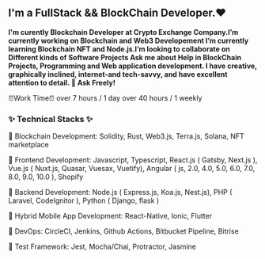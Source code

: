 <h2>I'm a FullStack && BlockChain Developer.❤</h2>

<strong>I'm curently Blockchain Developer at Crypto Exchange Company.I’m currently working on Blockchain and Web3 Developement
I’m currently learning Blockchain NFT and Node.js.I’m looking to collaborate on Different kinds of Software Projects
Ask me about Help in BlockChain Projects, Programming and Web application development.
I have creative, graphically inclined, internet-and tech-savvy, and have excellent attention to detail.
🌱 Ask Freely!</strong>

⏰Work Time⏰
over 7 hours / 1 day
over 40 hours / 1 weekly

<h3>✨ Technical Stacks ✨</h3>
<p>🥇 Blockchain Development: Solidity, Rust, Web3.js, Terra.js, Solana, NFT marketplace</p>
<p>🥇 Frontend Development: Javascript, Typescript, React.js ( Gatsby, Next.js ), Vue.js ( Nuxt.js, Quasar, Vuesax, Vuetify), Angular ( js, 2.0, 4.0, 5.0, 6.0, 7.0, 8.0, 9.0, 10.0 ), Shopify</p>
<p>🥇 Backend Development: Node.js ( Express.js, Koa.js, Nest.js), PHP ( Laravel, CodeIgnitor ), Python ( Django, flask )</p>
<p>🥇 Hybrid Mobile App Development: React-Native, Ionic, Flutter</p>
<p>🥈 DevOps: CircleCI, Jenkins, Github Actions, Bitbucket Pipeline, Bitrise</p>
<p>🥉 Test Framework: Jest, Mocha/Chai, Protractor, Jasmine</p>
